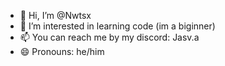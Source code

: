 - 👋 Hi, I’m @Nwtsx
- 👀 I’m interested in learning code (im a biginner)
- 📫 You can reach me by my discord: Jasv.a
- 😄 Pronouns: he/him
